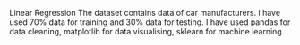 Linear Regression
The dataset contains data of car manufacturers.
i have used  70% data for training and 30% data for testing.
I have used pandas for data cleaning, matplotlib for data visualising, sklearn for machine learning.
